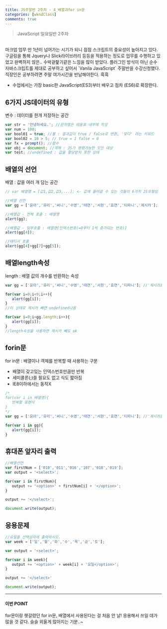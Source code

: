 ```yaml
---
title: JS주말반 2주차 - 4_배열과for in문
categories: [wkndClass]
comments: true
---
```


> JavaScript 일요일반 2주차


<br>
마크업 업무 만 1년이 넘어가는 시기가 되니 점점 스크립트의 중요성이 높아지고 있다. 구글링을 통해 Jquery나 Slick라이브러리 등등을 적용하는 정도로 업무를 수행하고 있었고 완벽하지 않은.. 수박겉핥기같은 느낌을 많이 받았다. 플러그인 방식이 아닌 순수 자바스크립트를 제대로 공부하고 싶어서 `Vanila JavaScript` 주말반을 수강신청했다. 직장인은 공부하려면 주말 여가시간을 반납해야한다. 흑흑<br>

+ 수업에서는 가장 basic한 JavaScript(ES3)부터 배우고 점차 (ES6)로 확장한다.

## 6가지 JS데이터의 유형
변수 : 데이터를 한개 저장하는 공간

```js
var str = '안녕하세요.'; //문자열은 따옴표 내부에 작성
var num = 100;
var bool01 = true; //불 : 결과값이 true / false로 변환, '맞다' 라는 키워드
var bool02 = 10 > 5; // true = 1 false = 0
var fx = prompt(); //함수
var obj = document; //객체 : JS가 명령가능한 모든 대상
var test; //undefined : 값을 할당받지 못한 상태
```

## 배열의 선언
배열 : 값을 여러 개 담는 공간

```js
// var 배열명 = [값1,값2,값3,...]; <- 값에 들어갈 수 있는 것들이 6가지 JS유형임

//배열 선언
var gg = ['윤아','유리','써니','수영','태연','서현','효연','티파니','제시카'];

//배열값 - 전체 호출 : 배열명
alert(gg);

//배열값 - 일부호출 : 배열명[인덱스번호(=0부터 1씩 증가되는 번호)]
alert(gg[4]);

//태티서 호출
alert(gg[4]+gg[7]+gg[5]);
```

## 배열length속성
length : 배열 값의 개수를 반환하는 속성

```js
var gg = ['윤아','유리','써니','수영','태연','서현','효연','티파니']; //'제시카를 빼보자'

for(var i=0;i<9;i++){
   alert(gg[i]);
}
//이 상태로 제시카 빼면 undefined나옴

for(var i=0;i<gg.length;i++){
   alert(gg[i]);
}
//length속성을 사용하면 제시카 빼도 ok
```

## forin문
for in문 : 배열이나 객체를 반복할 때 사용하는 구문

- 배열이 갖고있는 인덱스번호만큼만 반복
- 세미콜론(;)쓸 필요도 없고 식도 짧아짐
- IE8이하에서는 동작X

```js
/*
for(var i in 배열명){
   반복할 표현식
}
*/
var gg = ['윤아','유리','써니','수영','태연','서현','효연','티파니']; //'제시카를 빼보자'

for(var i in gg){
   alert(gg[i]);
}
```

## 휴대폰 앞자리 출력

```js
//배열선언
var firstNum = ['010','011','016','107','018','019'];
var output = '<select>';

for(var i in firstNum){
   output += '<option>' + firstNum[i] + '</option>';
}

output += '</select>';

document.write(output);
```

## 응용문제

```js
//요일을 선택상자에 출력하시오.
var week = ['일','월','화','수','목','금','토'];

var output = '<select>';

for(var i in week){
   output += '<option>' + week[i] + '요일</option>';
}

output += '</select>'

document.write(output);
```

----
#### 이번 POINT
for문이랑 헷갈렸던 for in문, 배열에서 사용된다는 걸 처음 안 날! 응용해서 쓰일 데가 많을 것 같다. 슬슬 외울게 많아지는 기분..~